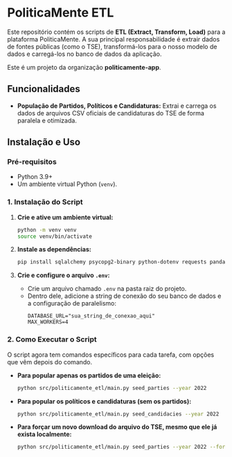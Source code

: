 <!-- Este arquivo foi gerado/atualizado pelo DomTech Forger em 2025-06-23 17:57:22 -->

# PoliticaMente ETL

Este repositório contém os scripts de **ETL (Extract, Transform, Load)** para a plataforma PoliticaMente. A sua principal responsabilidade é extrair dados de fontes públicas (como o TSE), transformá-los para o nosso modelo de dados e carregá-los no banco de dados da aplicação.

Este é um projeto da organização **politicamente-app**.

## Funcionalidades

* **População de Partidos, Políticos e Candidaturas:** Extrai e carrega os dados de arquivos CSV oficiais de candidaturas do TSE de forma paralela e otimizada.

## Instalação e Uso

### Pré-requisitos

* Python 3.9+
* Um ambiente virtual Python (`venv`).

### 1. Instalação do Script

1.  **Crie e ative um ambiente virtual:**
    ```sh
    python -m venv venv
    source venv/bin/activate
    ```

2.  **Instale as dependências:**
    ```sh
    pip install sqlalchemy psycopg2-binary python-dotenv requests pandas tqdm
    ```
3.  **Crie e configure o arquivo `.env`:**
    * Crie um arquivo chamado `.env` na pasta raiz do projeto.
    * Dentro dele, adicione a string de conexão do seu banco de dados e a configuração de paralelismo:
        ```
        DATABASE_URL="sua_string_de_conexao_aqui"
        MAX_WORKERS=4
        ```

### 2. Como Executar o Script

O script agora tem comandos específicos para cada tarefa, com opções que vêm depois do comando.

* **Para popular apenas os partidos de uma eleição:**
    ```sh
    python src/politicamente_etl/main.py seed_parties --year 2022
    ```

* **Para popular os políticos e candidaturas (sem os partidos):**
    ```sh
    python src/politicamente_etl/main.py seed_candidacies --year 2022
    ```
* **Para forçar um novo download do arquivo do TSE, mesmo que ele já exista localmente:**
    ```sh
    python src/politicamente_etl/main.py seed_parties --year 2022 --force-download
    ```